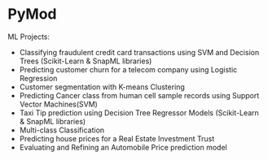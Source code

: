 # PyMod
ML Projects: 
- Classifying fraudulent credit card transactions using SVM and Decision Trees (Scikit-Learn & SnapML libraries)
- Predicting customer churn for a telecom company using Logistic Regression
- Customer segmentation with K-means Clustering
- Predicting Cancer class from human cell sample records using Support Vector Machines(SVM)
- Taxi Tip prediction using Decision Tree Regressor Models (Scikit-Learn & SnapML libraries)
- Multi-class Classification
- Predicting house prices for a Real Estate Investment Trust
- Evaluating and Refining an Automobile Price prediction model
